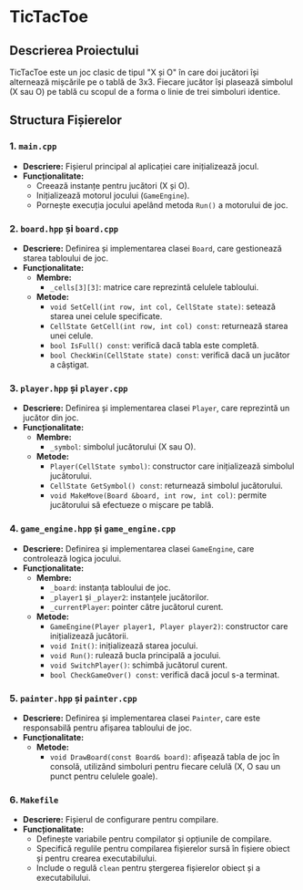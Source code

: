 # TicTacToe

## Descrierea Proiectului

TicTacToe este un joc clasic de tipul "X și O" în care doi jucători își alternează mișcările pe o tablă de 3x3. Fiecare jucător își plasează simbolul (X sau O) pe tablă cu scopul de a forma o linie de trei simboluri identice.

## Structura Fișierelor

### 1. `main.cpp`
- **Descriere:** Fișierul principal al aplicației care inițializează jocul.
- **Funcționalitate:** 
  - Creează instanțe pentru jucători (X și O).
  - Inițializează motorul jocului (`GameEngine`).
  - Pornește execuția jocului apelând metoda `Run()` a motorului de joc.

### 2. `board.hpp` și `board.cpp`
- **Descriere:** Definirea și implementarea clasei `Board`, care gestionează starea tabloului de joc.
- **Funcționalitate:**
  - **Membre:**
    - `_cells[3][3]`: matrice care reprezintă celulele tabloului.
  - **Metode:**
    - `void SetCell(int row, int col, CellState state)`: setează starea unei celule specificate.
    - `CellState GetCell(int row, int col) const`: returnează starea unei celule.
    - `bool IsFull() const`: verifică dacă tabla este completă.
    - `bool CheckWin(CellState state) const`: verifică dacă un jucător a câștigat.

### 3. `player.hpp` și `player.cpp`
- **Descriere:** Definirea și implementarea clasei `Player`, care reprezintă un jucător din joc.
- **Funcționalitate:**
  - **Membre:**
    - `_symbol`: simbolul jucătorului (X sau O).
  - **Metode:**
    - `Player(CellState symbol)`: constructor care inițializează simbolul jucătorului.
    - `CellState GetSymbol() const`: returnează simbolul jucătorului.
    - `void MakeMove(Board &board, int row, int col)`: permite jucătorului să efectueze o mișcare pe tablă.

### 4. `game_engine.hpp` și `game_engine.cpp`
- **Descriere:** Definirea și implementarea clasei `GameEngine`, care controlează logica jocului.
- **Funcționalitate:**
  - **Membre:**
    - `_board`: instanța tabloului de joc.
    - `_player1` și `_player2`: instanțele jucătorilor.
    - `_currentPlayer`: pointer către jucătorul curent.
  - **Metode:**
    - `GameEngine(Player player1, Player player2)`: constructor care inițializează jucătorii.
    - `void Init()`: inițializează starea jocului.
    - `void Run()`: rulează bucla principală a jocului.
    - `void SwitchPlayer()`: schimbă jucătorul curent.
    - `bool CheckGameOver() const`: verifică dacă jocul s-a terminat.

### 5. `painter.hpp` și `painter.cpp`
- **Descriere:** Definirea și implementarea clasei `Painter`, care este responsabilă pentru afișarea tabloului de joc.
- **Funcționalitate:**
  - **Metode:**
    - `void DrawBoard(const Board& board)`: afișează tabla de joc în consolă, utilizând simboluri pentru fiecare celulă (X, O sau un punct pentru celulele goale).

### 6. `Makefile`
- **Descriere:** Fișierul de configurare pentru compilare.
- **Funcționalitate:**
  - Definește variabile pentru compilator și opțiunile de compilare.
  - Specifică regulile pentru compilarea fișierelor sursă în fișiere obiect și pentru crearea executabilului.
  - Include o regulă `clean` pentru ștergerea fișierelor obiect și a executabilului.

